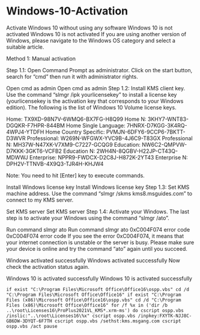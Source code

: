# Windows-10-Activation
Activate Windows 10 without using any software
Windows 10 is not activated
Windows 10 is not activated
If you are using another version of Windows, please navigate to the Windows OS category and select a suitable article.

Method 1: Manual activation

Step 1.1: Open Command Prompt as administrator.
Click on the start button, search for “cmd” then run it with administrator rights.

Open cmd as admin
Open cmd as admin
Step 1.2: Install KMS client key.
Use the command “slmgr /ipk yourlicensekey” to install a license key (yourlicensekey is the activation key that corresponds to your Windows edition). The following is the list of Windows 10 Volume license keys.


Home: TX9XD-98N7V-6WMQ6-BX7FG-H8Q99
Home N: 3KHY7-WNT83-DGQKR-F7HPR-844BM
Home Single Language: 7HNRX-D7KGG-3K4RQ-4WPJ4-YTDFH
Home Country Specific: PVMJN-6DFY6-9CCP6-7BKTT-D3WVR
Professional: W269N-WFGWX-YVC9B-4J6C9-T83GX
Professional N: MH37W-N47XK-V7XM9-C7227-GCQG9
Education: NW6C2-QMPVW-D7KKK-3GKT6-VCFB2
Education N: 2WH4N-8QGBV-H22JP-CT43Q-MDWWJ
Enterprise: NPPR9-FWDCX-D2C8J-H872K-2YT43
Enterprise N: DPH2V-TTNVB-4X9Q3-TJR4H-KHJW4

Note: You need to hit [Enter] key to execute commands.

Install Windows license key
Install Windows license key
Step 1.3: Set KMS machine address.
Use the command “slmgr /skms kms8.msguides.com” to connect to my KMS server.

Set KMS server
Set KMS server
Step 1.4: Activate your Windows.
The last step is to activate your Windows using the command “slmgr /ato”.


Run command slmgr ato
Run command slmgr ato
0xC004F074 error code
0xC004F074 error code
If you see the error 0xC004F074, it means that your internet connection is unstable or the server is busy. Please make sure your device is online and try the command “ato” again until you succeed.

Windows activated successfully
Windows activated successfully
Now check the activation status again.

Windows 10 is activated successfully
Windows 10 is activated successfully

`if exist "C:\Program Files\Microsoft Office\Office16\ospp.vbs" cd /d "C:\Program Files\Microsoft Office\Office16"
if exist "C:\Program Files (x86)\Microsoft Office\Office16\ospp.vbs" cd /d "C:\Program Files (x86)\Microsoft Office\Office16"
for /f %x in ('dir /b ..\root\Licenses16\ProPlus2021VL_KMS*.xrm-ms') do cscript ospp.vbs /inslic:"..\root\Licenses16\%x"
cscript ospp.vbs /inpkey:FXYTK-NJJ8C-GB6DW-3DYQT-6F7TH
cscript ospp.vbs /sethst:kms.msgang.com
cscript ospp.vbs /act
pause`
